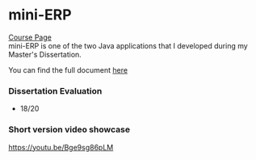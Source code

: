 # mini-ERP  
[Course Page](https://sigarra.up.pt/feup/pt/ucurr_geral.ficha_uc_view?pv_ocorrencia_id=500404)  
mini-ERP is one of the two Java applications that I developed during my Master's Dissertation.

You can find the full document [here](https://sigarra.up.pt/feup/pt/pub_geral.pub_view?pi_pub_base_id=636948)  

### Dissertation Evaluation
 * 18/20
 
### Short version video showcase 
https://youtu.be/Bge9sg86pLM
